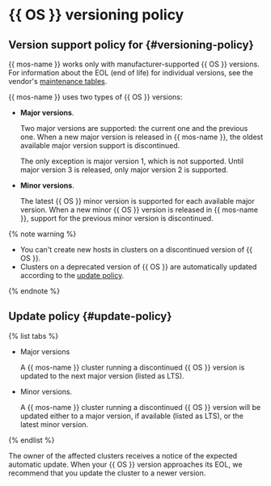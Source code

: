 # {{ OS }} versioning policy

## Version support policy for {#versioning-policy}

{{ mos-name }} works only with manufacturer-supported {{ OS }} versions. For information about the EOL (end of life) for individual versions, see the vendor's [maintenance tables](https://opensearch.org/releases.html).

{{ mos-name }} uses two types of {{ OS }} versions:

- **Major versions**.

   Two major versions are supported: the current one and the previous one. When a new major version is released in {{ mos-name }}, the oldest available major version support is discontinued.

   The only exception is major version 1, which is not supported. Until major version 3 is released, only major version 2 is supported.

- **Minor versions**.

   The latest {{ OS }} minor version is supported for each available major version. When a new minor {{ OS }} version is released in {{ mos-name }}, support for the previous minor version is discontinued.

{% note warning %}

* You can't create new hosts in clusters on a discontinued version of {{ OS }}.
* Clusters on a deprecated version of {{ OS }} are automatically updated according to the [update policy](#update-policy).

{% endnote %}

## Update policy {#update-policy}

{% list tabs %}

- Major versions

   A {{ mos-name }} cluster running a discontinued {{ OS }} version is updated to the next major version (listed as LTS).


- Minor versions.

   A {{ mos-name }} cluster running a discontinued {{ OS }} version will be updated either to a major version, if available (listed as LTS), or the latest minor version.


{% endlist %}

The owner of the affected clusters receives a notice of the expected automatic update. When your {{ OS }} version approaches its EOL, we recommend that you update the cluster to a newer version.
